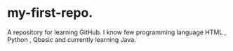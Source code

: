 # my-first-repo.
A repository for learning GitHub.
I know few programming language HTML , Python , Qbasic and currently learning Java.
